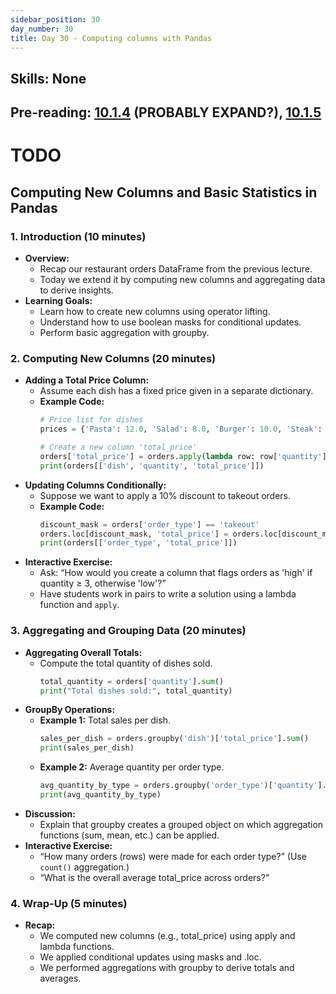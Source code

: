```yaml
---
sidebar_position: 30
day_number: 30
title: Day 30 - Computing columns with Pandas
---
```


## Skills: None

## Pre-reading: [10.1.4](https://dcic-world.org/2024-09-03/python-tables-Pandas.html#(part._.Computing_.New_.Columns)) (PROBABLY EXPAND?), [10.1.5](https://dcic-world.org/2024-09-03/python-tables-Pandas.html#(part._.Aggregating_and_.Grouping_.Columns))

# TODO

## Computing New Columns and Basic Statistics in Pandas

### 1. Introduction (10 minutes)
- **Overview:**
  - Recap our restaurant orders DataFrame from the previous lecture.
  - Today we extend it by computing new columns and aggregating data to derive insights.
- **Learning Goals:**
  - Learn how to create new columns using operator lifting.
  - Understand how to use boolean masks for conditional updates.
  - Perform basic aggregation with groupby.

### 2. Computing New Columns (20 minutes)
- **Adding a Total Price Column:**
  - Assume each dish has a fixed price given in a separate dictionary.
  - **Example Code:**
    ```python
    # Price list for dishes
    prices = {'Pasta': 12.0, 'Salad': 8.0, 'Burger': 10.0, 'Steak': 19.0}

    # Create a new column 'total_price'
    orders['total_price'] = orders.apply(lambda row: row['quantity'] * prices.get(row['dish'], 0), axis=1)
    print(orders[['dish', 'quantity', 'total_price']])
    ```
- **Updating Columns Conditionally:**
  - Suppose we want to apply a 10% discount to takeout orders.
  - **Example Code:**
    ```python
    discount_mask = orders['order_type'] == 'takeout'
    orders.loc[discount_mask, 'total_price'] = orders.loc[discount_mask, 'total_price'] * 0.90
    print(orders[['order_type', 'total_price']])
    ```
- **Interactive Exercise:**
  - Ask: “How would you create a column that flags orders as 'high' if quantity ≥ 3, otherwise 'low'?”
  - Have students work in pairs to write a solution using a lambda function and `apply`.

### 3. Aggregating and Grouping Data (20 minutes)
- **Aggregating Overall Totals:**
  - Compute the total quantity of dishes sold.
    ```python
    total_quantity = orders['quantity'].sum()
    print("Total dishes sold:", total_quantity)
    ```
- **GroupBy Operations:**
  - **Example 1:** Total sales per dish.
    ```python
    sales_per_dish = orders.groupby('dish')['total_price'].sum()
    print(sales_per_dish)
    ```
  - **Example 2:** Average quantity per order type.
    ```python
    avg_quantity_by_type = orders.groupby('order_type')['quantity'].mean()
    print(avg_quantity_by_type)
    ```
- **Discussion:**
  - Explain that groupby creates a grouped object on which aggregation functions (sum, mean, etc.) can be applied.
- **Interactive Exercise:**
  - “How many orders (rows) were made for each order type?” (Use `count()` aggregation.)
  - “What is the overall average total_price across orders?”

### 4. Wrap-Up (5 minutes)
- **Recap:**
  - We computed new columns (e.g., total_price) using apply and lambda functions.
  - We applied conditional updates using masks and .loc.
  - We performed aggregations with groupby to derive totals and averages.
